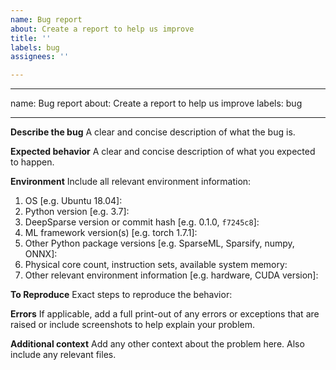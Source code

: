 ```yaml
---
name: Bug report
about: Create a report to help us improve
title: ''
labels: bug
assignees: ''

---
```


---
name: Bug report
about: Create a report to help us improve
labels: bug

---

**Describe the bug**
A clear and concise description of what the bug is.

**Expected behavior**
A clear and concise description of what you expected to happen.

**Environment**
Include all relevant environment information:
1. OS [e.g. Ubuntu 18.04]:
2. Python version [e.g. 3.7]:
3. DeepSparse version or commit hash [e.g. 0.1.0, `f7245c8`]:
4. ML framework version(s) [e.g. torch 1.7.1]:
5. Other Python package versions [e.g. SparseML, Sparsify, numpy, ONNX]:
6. Physical core count, instruction sets, available system memory: 
7. Other relevant environment information [e.g. hardware, CUDA version]:

**To Reproduce**
Exact steps to reproduce the behavior:


**Errors**
If applicable, add a full print-out of any errors or exceptions that are raised or include screenshots to help explain your problem.

**Additional context**
Add any other context about the problem here. Also include any relevant files.
